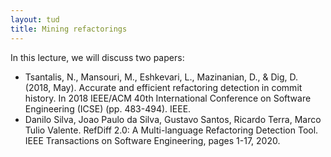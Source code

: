 ```yaml
---
layout: tud
title: Mining refactorings
---
```


In this lecture, we will discuss two papers:

* Tsantalis, N., Mansouri, M., Eshkevari, L., Mazinanian, D., & Dig, D. (2018, May). Accurate and efficient refactoring detection in commit history. In 2018 IEEE/ACM 40th International Conference on Software Engineering (ICSE) (pp. 483-494). IEEE.
* Danilo Silva, Joao Paulo da Silva, Gustavo Santos, Ricardo Terra, Marco Tulio Valente. RefDiff 2.0: A Multi-language Refactoring Detection Tool. IEEE Transactions on Software Engineering, pages 1-17, 2020.